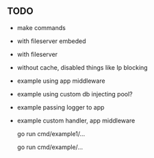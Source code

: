 ## TODO

- make commands
- with fileserver embeded
- with fileserver 
- without cache, disabled things like Ip blocking
- example using app middleware
- example using custom db injecting pool?
- example passing logger to app
- example custom handler, app middleware


    go run cmd/example1/...

    go run cmd/example/...
